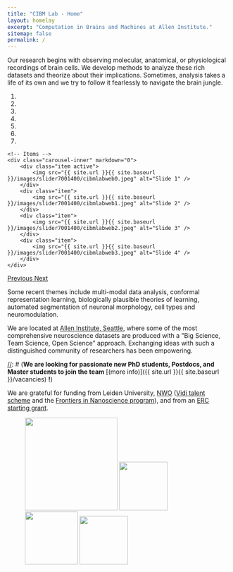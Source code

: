 ```yaml
---
title: "CIBM Lab - Home"
layout: homelay
excerpt: "Computation in Brains and Machines at Allen Institute."
sitemap: false
permalink: /
---
```


Our research begins with observing molecular, anatomical, or physiological recordings of brain cells. We develop methods to analyze these rich datasets and theorize about their implications. Sometimes, analysis takes a life of its own and we try to follow it fearlessly to navigate the brain jungle.


<div markdown="0" id="carousel" class="carousel slide" data-ride="carousel" data-interval="4000" data-pause="hover" >
    <!-- Menu -->
    <ol class="carousel-indicators">
        <li data-target="#carousel" data-slide-to="0" class="active"></li>
        <li data-target="#carousel" data-slide-to="1"></li>
        <li data-target="#carousel" data-slide-to="2"></li>
        <li data-target="#carousel" data-slide-to="3"></li>
        <li data-target="#carousel" data-slide-to="4"></li>
        <li data-target="#carousel" data-slide-to="5"></li>
        <li data-target="#carousel" data-slide-to="6"></li>
    </ol>

    <!-- Items -->
    <div class="carousel-inner" markdown="0">
        <div class="item active">
            <img src="{{ site.url }}{{ site.baseurl }}/images/slider7001400/cibmlabweb0.jpeg" alt="Slide 1" />
        </div>
        <div class="item">
            <img src="{{ site.url }}{{ site.baseurl }}/images/slider7001400/cibmlabweb1.jpeg" alt="Slide 2" />
        </div>
        <div class="item">
            <img src="{{ site.url }}{{ site.baseurl }}/images/slider7001400/cibmlabweb2.jpeg" alt="Slide 3" />
        </div>
        <div class="item">
            <img src="{{ site.url }}{{ site.baseurl }}/images/slider7001400/cibmlabweb3.jpeg" alt="Slide 4" />
        </div>
    </div>
  <a class="left carousel-control" href="#carousel" role="button" data-slide="prev">
    <span class="glyphicon glyphicon-chevron-left" aria-hidden="true"></span>
    <span class="sr-only">Previous</span>
  </a>
  <a class="right carousel-control" href="#carousel" role="button" data-slide="next">
    <span class="glyphicon glyphicon-chevron-right" aria-hidden="true"></span>
    <span class="sr-only">Next</span>
  </a>
</div>

Some recent themes include multi-modal data analysis, conformal representation learning, biologically plausible theories of learning, automated segmentation of neuronal morphology, cell types and neuromodulation.

We are located at [Allen Institute, Seattle](https://www.alleninstitute.org), where some of the most comprehensive neuroscience datasets are produced with a "Big Science, Team Science, Open Science" approach. Exchanging ideas with such a distinguished community of researchers has been empowering. 

[//]: # (Our backgrounds are as diverse as the problems we are interested in: Electrical Engineering, Physics, Applied Mathematics, Chemistry, Computer Science.)

[//]: # (**We are  looking for passionate new PhD students, Postdocs, and Master students to join the team** [(more info)]({{ site.url }}{{ site.baseurl }}/vacancies) **!**)


We are grateful for funding from Leiden University, [NWO](www.nwo.nl) ([Vidi talent scheme](http://www.nwo.nl/en/research-and-results/programmes/Talent+Scheme) and the [Frontiers in Nanoscience program](https://www.universiteitleiden.nl/en/research/research-projects/science/frontiers-of-nanoscience-nanofront)), and from an [ERC starting grant](https://erc.europa.eu/funding/starting-grants).

<figure class="fourth">
  <img src="{{ site.url }}{{ site.baseurl }}/images/logopic/Logo_Leiden.jpg" style="width: 210px">
  <img src="{{ site.url }}{{ site.baseurl }}/images/logopic/Logo_Nanofront.jpg" style="width: 110px">
  <img src="{{ site.url }}{{ site.baseurl }}/images/logopic/Logo_NWO.jpg" style="width: 120px">
  <img src="{{ site.url }}{{ site.baseurl }}/images/logopic/Logo_ERC.jpg" style="width: 110px">
</figure>
